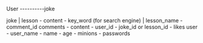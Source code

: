 User -----<comment>-----joke


joke | lesson
    - content
    - key_word (for search engine) | lesson_name
    - comment_id
comments
    - content
    - user_id
    - joke_id or lesson_id
    - likes
user
    - user_name
    - name
    - age
    - minions
    - passwords
